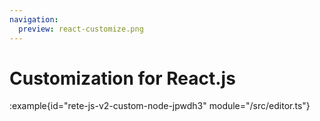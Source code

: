 ```yaml
---
navigation:
  preview: react-customize.png
---
```


# Customization for React.js

:example{id="rete-js-v2-custom-node-jpwdh3" module="/src/editor.ts"}
